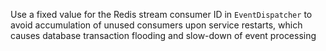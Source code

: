 Use a fixed value for the Redis stream consumer ID in `EventDispatcher` to avoid accumulation of unused consumers upon service restarts, which causes database transaction flooding and slow-down of event processing
